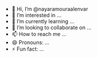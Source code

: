 - 👋 Hi, I’m @nayaramouraalenvar
- 👀 I’m interested in ...
- 🌱 I’m currently learning ...
- 💞️ I’m looking to collaborate on ...
- 📫 How to reach me ...
- 😄 Pronouns: ...
- ⚡ Fun fact: ...

<!---
nayaramouraalenvar/nayaramouraalenvar is a ✨ special ✨ repository because its `README.md` (this file) appears on your GitHub profile.
You can click the Preview link to take a look at your changes.
--->
